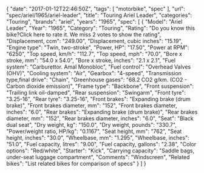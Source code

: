 {
    "date": "2017-01-12T22:46:50Z",
    "tags": [
        "motorbike",
        "spec"
    ],
    "url": "spec\/ariel\/1965\/ariel-leader",
    "title": "Touring Ariel Leader",
    "categories": "Touring",
    "brands": "ariel",
    "years": "1965",
    "spec": [
        {
            "Model": "Ariel Leader",
            "Year": "1965",
            "Category": "Touring",
            "Rating": "Do you know this bike?Click here to rate it. We miss 2 votes to show the rating",
            "Displacement, ccm": "249.00",
            "Displacement, cubic inches": "15.19",
            "Engine type": "Twin, two-stroke",
            "Power, HP": "17.50",
            "Power at RPM": "6250",
            "Top speed, km\/h": "112.7",
            "Top speed, mph": "70.0",
            "Bore x stroke, mm": "54.0 x 54.0",
            "Bore x stroke, inches": "2.1 x 2.1",
            "Fuel system": "Carburettor. Amal Monobloc",
            "Fuel control": "Overhead Valves (OHV)",
            "Cooling system": "Air",
            "Gearbox": "4-speed",
            "Transmission type,final drive": "Chain",
            "Greenhouse gases": "68.2 CO2 g\/km. (CO2 - Carbon dioxide emission)",
            "Frame type": "Backbone",
            "Front suspension": "Trailing link oil-damped",
            "Rear suspension": "Swingarm",
            "Front tyre": "3.25-16",
            "Rear tyre": "3.25-16",
            "Front brakes": "Expanding brake (drum brake)",
            "Front brakes diameter, mm": "152",
            "Front brakes diameter, inches": "6.0",
            "Rear brakes": "Expanding brake (drum brake)",
            "Rear brakes diameter, mm": "152",
            "Rear brakes diameter, inches": "6.0",
            "Seat": "Black dual seat",
            "Dry weight, kg": "150.0",
            "Dry weight, pounds": "330.7",
            "Power\/weight ratio, HP\/kg": "0.1167",
            "Seat height, mm": "762",
            "Seat height, inches": "30.0",
            "Wheelbase, mm": "1.295",
            "Wheelbase, inches": "51.0",
            "Fuel capacity, litres": "9.00",
            "Fuel capacity, gallons": "2.38",
            "Color options": "Red\/white",
            "Starter": "Kick",
            "Carrying capacity": "Saddle bags, under-seat luggage compartment",
            "Comments": "Windscreen",
            "Related bikes": "List related bikes for comparison of specs"
        }
    ]
}